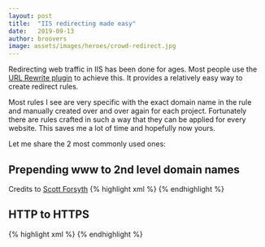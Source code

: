 ```yaml
---
layout: post
title:  "IIS redirecting made easy"
date:   2019-09-13
author: broovers
image: assets/images/heroes/crowd-redirect.jpg
---
```


Redirecting web traffic in IIS has been done for ages. Most people use the [URL Rewrite plugin](https://www.iis.net/downloads/microsoft/url-rewrite) to achieve this. It provides a relatively easy way to create redirect rules.


Most rules I see are very specific with the exact domain name in the rule and manually created over and over again for each project. Fortunately there are rules crafted in such a way that they can be applied for every website. This saves me a lot of time and hopefully now yours.

Let me share the 2 most commonly used ones:

## Prepending www to 2nd level domain names
Credits to [Scott Forsyth](https://weblogs.asp.net/owscott/prepending-www-to-2nd-level-domain-names)
{% highlight xml %}
<rule name="Prepend www to 2nd level domain names" enabled="true" stopProcessing="true">
    <match url=".*" />
    <conditions trackAllCaptures="true">
        <add input="{HTTP_HOST}" pattern="^([^.]+\.[^.]+)$" />
        <add input="{CACHE_URL}" pattern="^(.+)://" />
    </conditions>
    <action type="Redirect" url="{C:2}://www.{C:1}/{R:0}" />
</rule>
{% endhighlight %}

## HTTP to HTTPS
{% highlight xml %}
        <rule name="Redirect to https" stopProcessing="true">
          <match url="(.*)"/>
          <conditions>
            <add input="{HTTPS}" pattern="off" ignoreCase="true"/>
          </conditions>
          <action type="Redirect" url="https://{HTTP_HOST}{REQUEST_URI}" />
        </rule>
{% endhighlight %}

